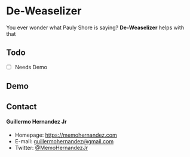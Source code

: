 De-Weaselizer
======
You ever wonder what Pauly Shore is saying?
**De-Weaselizer** helps with that

## Todo
- [ ] Needs Demo

## Demo


## Contact
#### Guillermo Hernandez Jr
* Homepage: https://memohernandez.com
* E-mail: guillermohernandez@gmail.com
* Twitter: [@MemoHernandezJr](https://twitter.com/MemoHernandezJr "MemoHernandezJr on Twitter")
